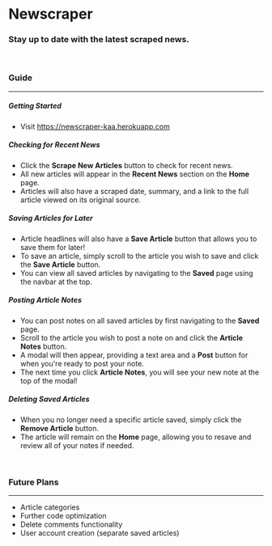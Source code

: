 # Newscraper
### Stay up to date with the latest scraped news.
<br/>

### Guide
________________
##### Getting Started
- Visit https://newscraper-kaa.herokuapp.com

##### Checking for Recent News
- Click the **Scrape New Articles** button to check for recent news.
- All new articles will appear in the **Recent News** section on the **Home** page.
- Articles will also have a scraped date, summary, and a link to the full article viewed on its original source.

##### Saving Articles for Later
- Article headlines will also have a **Save Article** button that allows you to save them for later!
- To save an article, simply scroll to the article you wish to save and click the **Save Article** button.
- You can view all saved articles by navigating to the **Saved** page using the navbar at the top.

##### Posting Article Notes
- You can post notes on all saved articles by first navigating to the **Saved** page.
- Scroll to the article you wish to post a note on and click the **Article Notes** button.
- A modal will then appear, providing a text area and a **Post** button for when you're ready to post your note.
- The next time you click **Article Notes**, you will see your new note at the top of the modal!

##### Deleting Saved Articles
- When you no longer need a specific article saved, simply click the **Remove Article** button.
- The article will remain on the **Home** page, allowing you to resave and review all of your notes if needed.
<br/>

### Future Plans
________________
- Article categories
- Further code optimization
- Delete comments functionality
- User account creation (separate saved articles)
